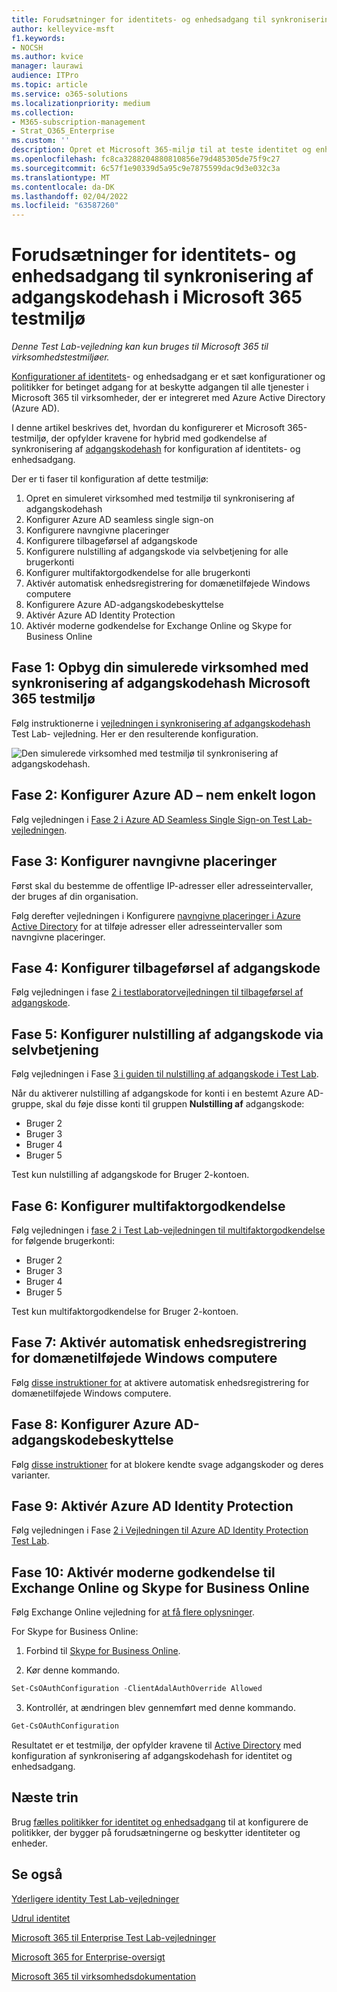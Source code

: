 ```yaml
---
title: Forudsætninger for identitets- og enhedsadgang til synkronisering af adgangskodehash i Microsoft 365 testmiljø
author: kelleyvice-msft
f1.keywords:
- NOCSH
ms.author: kvice
manager: laurawi
audience: ITPro
ms.topic: article
ms.service: o365-solutions
ms.localizationpriority: medium
ms.collection:
- M365-subscription-management
- Strat_O365_Enterprise
ms.custom: ''
description: Opret et Microsoft 365-miljø til at teste identitet og enhedsadgang med forudsætningerne for synkronisering af adgangskodehashgodkendelse.
ms.openlocfilehash: fc8ca3288204880810856e79d485305de75f9c27
ms.sourcegitcommit: 6c57f1e90339d5a95c9e7875599dac9d3e032c3a
ms.translationtype: MT
ms.contentlocale: da-DK
ms.lasthandoff: 02/04/2022
ms.locfileid: "63587260"
---
```

# <a name="identity-and-device-access-prerequisites-for-password-hash-synchronization-in-your-microsoft-365-test-environment"></a>Forudsætninger for identitets- og enhedsadgang til synkronisering af adgangskodehash i Microsoft 365 testmiljø

*Denne Test Lab-vejledning kan kun bruges til Microsoft 365 til virksomhedstestmiljøer.*

[Konfigurationer af identitets](../security/office-365-security/microsoft-365-policies-configurations.md)- og enhedsadgang er et sæt konfigurationer og politikker for betinget adgang for at beskytte adgangen til alle tjenester i Microsoft 365 til virksomheder, der er integreret med Azure Active Directory (Azure AD).

I denne artikel beskrives det, hvordan du konfigurerer et Microsoft 365-testmiljø, der opfylder kravene for hybrid med godkendelse af synkronisering af [adgangskodehash](../security/office-365-security/identity-access-prerequisites.md#prerequisites) for konfiguration af identitets- og enhedsadgang.

Der er ti faser til konfiguration af dette testmiljø:

1. Opret en simuleret virksomhed med testmiljø til synkronisering af adgangskodehash
2. Konfigurer Azure AD seamless single sign-on
3. Konfigurere navngivne placeringer
4. Konfigurere tilbageførsel af adgangskode
5. Konfigurere nulstilling af adgangskode via selvbetjening for alle brugerkonti
6. Konfigurer multifaktorgodkendelse for alle brugerkonti
7. Aktivér automatisk enhedsregistrering for domænetilføjede Windows computere
8. Konfigurere Azure AD-adgangskodebeskyttelse 
9. Aktivér Azure AD Identity Protection
10. Aktivér moderne godkendelse for Exchange Online og Skype for Business Online

## <a name="phase-1-build-out-your-simulated-enterprise-with-password-hash-sync-microsoft-365-test-environment"></a>Fase 1: Opbyg din simulerede virksomhed med synkronisering af adgangskodehash Microsoft 365 testmiljø

Følg instruktionerne i [vejledningen i synkronisering af adgangskodehash](password-hash-sync-m365-ent-test-environment.md) Test Lab- vejledning.
Her er den resulterende konfiguration.

![Den simulerede virksomhed med testmiljø til synkronisering af adgangskodehash.](../media/password-hash-sync-m365-ent-test-environment/Phase3.png)
 
## <a name="phase-2-configure-azure-ad-seamless-single-sign-on"></a>Fase 2: Konfigurer Azure AD – nem enkelt logon

Følg vejledningen i [Fase 2 i Azure AD Seamless Single Sign-on Test Lab-vejledningen](single-sign-on-m365-ent-test-environment.md#phase-2-configure-azure-ad-connect-on-app1-for-azure-ad-seamless-sso).

## <a name="phase-3-configure-named-locations"></a>Fase 3: Konfigurer navngivne placeringer

Først skal du bestemme de offentlige IP-adresser eller adresseintervaller, der bruges af din organisation.

Følg derefter vejledningen i Konfigurere [navngivne placeringer i Azure Active Directory](/azure/active-directory/reports-monitoring/quickstart-configure-named-locations) for at tilføje adresser eller adresseintervaller som navngivne placeringer. 

## <a name="phase-4-configure-password-writeback"></a>Fase 4: Konfigurer tilbageførsel af adgangskode

Følg vejledningen i fase [2 i testlaboratorvejledningen til tilbageførsel af adgangskode](password-writeback-m365-ent-test-environment.md#phase-2-enable-password-writeback-for-the-testlab-ad-ds-domain).

## <a name="phase-5-configure-self-service-password-reset"></a>Fase 5: Konfigurer nulstilling af adgangskode via selvbetjening

Følg vejledningen i Fase [3 i guiden til nulstilling af adgangskode i Test Lab](password-reset-m365-ent-test-environment.md#phase-3-configure-and-test-password-reset). 

Når du aktiverer nulstilling af adgangskode for konti i en bestemt Azure AD-gruppe, skal du føje disse konti til gruppen **Nulstilling af** adgangskode:

- Bruger 2
- Bruger 3
- Bruger 4
- Bruger 5

Test kun nulstilling af adgangskode for Bruger 2-kontoen.

## <a name="phase-6-configure-multi-factor-authentication"></a>Fase 6: Konfigurer multifaktorgodkendelse

Følg vejledningen i [fase 2 i Test Lab-vejledningen til multifaktorgodkendelse](multi-factor-authentication-microsoft-365-test-environment.md#phase-2-enable-and-test-multi-factor-authentication-for-the-user-2-account) for følgende brugerkonti:

- Bruger 2
- Bruger 3
- Bruger 4
- Bruger 5

Test kun multifaktorgodkendelse for Bruger 2-kontoen.

## <a name="phase-7-enable-automatic-device-registration-of-domain-joined-windows-computers"></a>Fase 7: Aktivér automatisk enhedsregistrering for domænetilføjede Windows computere 

Følg [disse instruktioner for](/azure/active-directory/devices/hybrid-azuread-join-plan) at aktivere automatisk enhedsregistrering for domænetilføjede Windows computere.

## <a name="phase-8-configure-azure-ad-password-protection"></a>Fase 8: Konfigurer Azure AD-adgangskodebeskyttelse 

Følg [disse instruktioner](/azure/active-directory/authentication/concept-password-ban-bad) for at blokere kendte svage adgangskoder og deres varianter.

## <a name="phase-9-enable-azure-ad-identity-protection"></a>Fase 9: Aktivér Azure AD Identity Protection

Følg vejledningen i Fase [2 i Vejledningen til Azure AD Identity Protection Test Lab](azure-ad-identity-protection-microsoft-365-test-environment.md#phase-2-use-azure-ad-identity-protection). 

## <a name="phase-10-enable-modern-authentication-for-exchange-online-and-skype-for-business-online"></a>Fase 10: Aktivér moderne godkendelse til Exchange Online og Skype for Business Online

Følg Exchange Online vejledning for [at få flere oplysninger](/Exchange/clients-and-mobile-in-exchange-online/enable-or-disable-modern-authentication-in-exchange-online#enable-or-disable-modern-authentication-in-exchange-online-for-client-connections-in-outlook-2013-or-later). 

For Skype for Business Online:

1. Forbind til [Skype for Business Online](/SkypeForBusiness/set-up-your-computer-for-windows-powershell/set-up-your-computer-for-windows-powershell).

2. Kør denne kommando.

  ```powershell
  Set-CsOAuthConfiguration -ClientAdalAuthOverride Allowed
  ```

3. Kontrollér, at ændringen blev gennemført med denne kommando.

  ```powershell
  Get-CsOAuthConfiguration
  ```

Resultatet er et testmiljø, der opfylder kravene til [Active Directory](../security/office-365-security/identity-access-prerequisites.md#prerequisites) med konfiguration af synkronisering af adgangskodehash for identitet og enhedsadgang. 

## <a name="next-step"></a>Næste trin

Brug [fælles politikker for identitet og enhedsadgang](../security/office-365-security/identity-access-policies.md) til at konfigurere de politikker, der bygger på forudsætningerne og beskytter identiteter og enheder.

## <a name="see-also"></a>Se også

[Yderligere identity Test Lab-vejledninger](m365-enterprise-test-lab-guides.md#identity)

[Udrul identitet](deploy-identity-solution-overview.md)

[Microsoft 365 til Enterprise Test Lab-vejledninger](m365-enterprise-test-lab-guides.md)

[Microsoft 365 for Enterprise-oversigt](microsoft-365-overview.md)

[Microsoft 365 til virksomhedsdokumentation](/microsoft-365-enterprise/)

